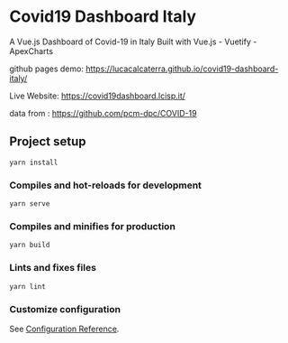 # Covid19 Dashboard Italy

A Vue.js Dashboard of Covid-19 in Italy
Built with Vue.js - Vuetify - ApexCharts

github pages demo: https://lucacalcaterra.github.io/covid19-dashboard-italy/

Live Website: https://covid19dashboard.lcisp.it/

data from : https://github.com/pcm-dpc/COVID-19 

## Project setup
```
yarn install
```

### Compiles and hot-reloads for development
```
yarn serve
```

### Compiles and minifies for production
```
yarn build
```

### Lints and fixes files
```
yarn lint
```

### Customize configuration
See [Configuration Reference](https://cli.vuejs.org/config/).
